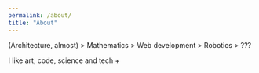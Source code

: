 ```yaml
---
permalink: /about/
title: "About"
---
```


(Architecture, almost) > Mathematics > Web development > Robotics > ???

I like art, code, science and tech +  
